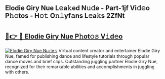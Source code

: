 ## Elodie Giry Nue L𝚎a𝚔ed N𝚞𝚍e - Part-1jf Vi𝚍𝚎o P𝚑𝚘tos - H𝚘𝚝 O𝚗𝚕yf𝚊ns L𝚎a𝚔s 2ZfNt

# <h2><a href="http://kf1dna1.oniu.top/?m=Elodie+Giry+Nue">🔗👉 🔴 Elodie Giry Nue P𝚑ot𝚘𝚜 V𝚒d𝚎o</a></h2>

[![Elodie Giry Nue Nu𝚍e𝚜](https://i.imgur.com/0qMVB7G.gif)](http://kf1dna1.oniu.top/?m=Elodie+Giry+Nue)
Virtual content creator and entertainer Elodie Giry Nue, famed for publishing dance and lifestyle tutorials through popular dance moves and brief clips. Outstanding juggling partner Elodie Giry Nue, recognized for their remarkable abilities and accomplishments in juggling with others.  
